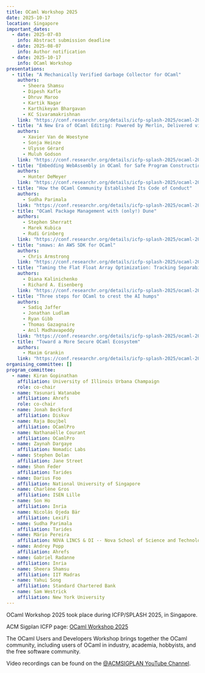 ```yaml
---
title: OCaml Workshop 2025
date: 2025-10-17
location: Singapore
important_dates:
  - date: 2025-07-03
    info: Abstract submission deadline
  - date: 2025-08-07
    info: Author notification
  - date: 2025-10-17
    info: OCaml Workshop
presentations:
  - title: "A Mechanically Verified Garbage Collector for OCaml"
    authors:
      - Sheera Shamsu
      - Dipesh Kafle
      - Dhruv Maroo
      - Kartik Nagar
      - Karthikeyan Bhargavan
      - KC Sivaramakrishnan
    link: "https://conf.researchr.org/details/icfp-splash-2025/ocaml-2025-papers/4/A-Mechanically-Verified-Garbage-Collector-for-OCaml"
  - title: "A New Era of OCaml Editing: Powered by Merlin, Delivered via LSP"
    authors:
      - Xavier Van de Woestyne
      - Sonja Heinze
      - Ulysse Gérard
      - Muluh Godson
    link: "https://conf.researchr.org/details/icfp-splash-2025/ocaml-2025-papers/7/A-New-Era-of-OCaml-Editing-Powered-by-Merlin-Delivered-via-LSP"
  - title: "Embedding WebAssembly in OCaml for Safe Program Construction"
    authors:
      - Hunter DeMeyer
    link: "https://conf.researchr.org/details/icfp-splash-2025/ocaml-2025-papers/3/Embedding-WebAssembly-in-OCaml-for-Safe-Program-Construction"
  - title: "How the OCaml Community Established Its Code of Conduct"
    authors:
      - Sudha Parimala
    link: "https://conf.researchr.org/details/icfp-splash-2025/ocaml-2025-papers/8/How-the-OCaml-Community-Established-Its-Code-of-Conduct"
  - title: "OCaml Package Management with (only!) Dune"
    authors:
      - Stephen Sherratt
      - Marek Kubica
      - Rudi Grinberg
    link: "https://conf.researchr.org/details/icfp-splash-2025/ocaml-2025-papers/1/OCaml-Package-Management-with-only-Dune"
  - title: "smaws: An AWS SDK for OCaml"
    authors:
      - Chris Armstrong
    link: "https://conf.researchr.org/details/icfp-splash-2025/ocaml-2025-papers/2/smaws-An-AWS-SDK-for-OCaml"
  - title: "Taming the Flat Float Array Optimization: Tracking Separability in the Type System"
    authors:
      - Diana Kalinichenko
      - Richard A. Eisenberg
    link: "https://conf.researchr.org/details/icfp-splash-2025/ocaml-2025-papers/6/Taming-the-Flat-Float-Array-Optimization-Tracking-Separability-in-the-Type-System"
  - title: "Three steps for OCaml to crest the AI humps"
    authors:
      - Sadiq Jaffer
      - Jonathan Ludlam
      - Ryan Gibb
      - Thomas Gazagnaire
      - Anil Madhavapeddy
    link: "https://conf.researchr.org/details/icfp-splash-2025/ocaml-2025-papers/5/Three-steps-for-OCaml-to-crest-the-AI-humps"
  - title: "Toward a More Secure OCaml Ecosystem"
    authors:
      - Maxim Grankin
    link: "https://conf.researchr.org/details/icfp-splash-2025/ocaml-2025-papers/9/Toward-a-More-Secure-OCaml-Ecosystem"
organising_committee: []
program_committee:
  - name: Kiran Gopinathan
    affiliation: University of Illinois Urbana Champaign
    role: co-chair
  - name: Yasunari Watanabe
    affiliation: Ahrefs
    role: co-chair
  - name: Jonah Beckford
    affiliation: Diskuv
  - name: Raja Boujbel
    affiliation: OCamlPro
  - name: Nathanaëlle Courant
    affiliation: OCamlPro
  - name: Zaynah Dargaye
    affiliation: Nomadic Labs
  - name: Stephen Dolan
    affiliation: Jane Street
  - name: Shon Feder
    affiliation: Tarides
  - name: Darius Foo
    affiliation: National University of Singapore
  - name: Charlène Gros
    affiliation: ISEN Lille
  - name: Son Ho
    affiliation: Inria
  - name: Nicolás Ojeda Bär
    affiliation: LexiFi
  - name: Sudha Parimala
    affiliation: Tarides
  - name: Mário Pereira
    affiliation: NOVA LINCS & DI -- Nova School of Science and Technology
  - name: Andrey Popp
    affiliation: Ahrefs
  - name: Gabriel Radanne
    affiliation: Inria
  - name: Sheera Shamsu
    affiliation: IIT Madras
  - name: Yahui Song
    affiliation: Standard Chartered Bank
  - name: Sam Westrick
    affiliation: New York University
---
```


OCaml Workshop 2025 took place during ICFP/SPLASH 2025, in Singapore.

ACM Sigplan ICFP page: [OCaml Workshop 2025](https://conf.researchr.org/home/icfp-splash-2025/ocaml-2025)

The OCaml Users and Developers Workshop brings together the OCaml community, including users of OCaml in industry, academia, hobbyists, and the free software community.

Video recordings can be found on the [@ACMSIGPLAN YouTube Channel](https://www.youtube.com/watch?v=Xh5PNe0SxDY).

